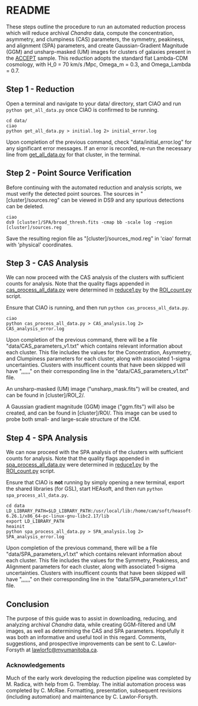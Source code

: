 # README #

These steps outline the procedure to run an automated reduction process which will reduce archival *Chandra* data, compute the concentration, asymmetry, and clumpiness (CAS) parameters, the symmetry, peakiness, and alignment (SPA) parameters, and create Gaussian-Gradient Magnitude (GGM) and unsharp-masked (UM) images for clusters of galaxies present in the [ACCEPT](https://web.pa.msu.edu/astro/MC2/accept/) sample. This reduction adopts the standard flat Lambda-CDM cosmology, with H_0 = 70 km/s /Mpc, Omega_m = 0.3, and Omega_Lambda = 0.7.

## Step 1 - Reduction ##

Open a terminal and navigate to your data/ directory, start CIAO and run `python get_all_data.py` once CIAO is confirmed to be running.
```
cd data/
ciao
python get_all_data.py > initial.log 2> initial_error.log
```

Upon completion of the previous command, check "data/initial_error.log" for any significant error messages. If an error is recorded, re-run the necessary line from [get_all_data.py](get_all_data.py) for that cluster, in the terminal.

## Step 2 - Point Source Verification ##

Before continuing with the automated reduction and analysis scripts, we must verify the detected point sources. The sources in "[cluster]/sources.reg" can be viewed in DS9 and any spurious detections can be deleted.
```
ciao
ds9 [cluster]/SPA/broad_thresh.fits -cmap bb -scale log -region [cluster]/sources.reg
```
Save the resulting region file as "[cluster]/sources_mod.reg" in 'ciao' format with 'physical' coordinates.

## Step 3 - CAS Analysis ##

We can now proceed with the CAS analysis of the clusters with sufficient counts for analysis. Note that the quality flags appended in [cas_process_all_data.py](cas_process_all_data.py) were determined in [reduce1.py](reduce1.py) by the [ROI_count.py](ROI_count.py) script.

Ensure that CIAO is running, and then run `python cas_process_all_data.py`.
```
ciao
python cas_process_all_data.py > CAS_analysis.log 2> CAS_analysis_error.log
```

Upon completion of the previous command, there will be a file "data/CAS_parameters_v1.txt" which contains relevant information about each cluster. This file includes the values for the Concentration, Asymmetry, and Clumpiness parameters for each cluster, along with associated 1-sigma uncertainties. Clusters with insufficent counts that have been skipped will have ",,,,,," on their corresponding line in the "data/CAS_parameters_v1.txt" file.

An unsharp-masked (UM) image ("unsharp_mask.fits") will be created, and can be found in [cluster]/ROI_2/.

A Gaussian gradient magnitude (GGM) image ("ggm.fits") will also be created, and can be found in [cluster]/ROI/. This image can be used to probe both small- and large-scale structure of the ICM.

## Step 4 - SPA Analysis ##

We can now proceed with the SPA analysis of the clusters with sufficient counts for analysis. Note that the quality flags appended in [spa_process_all_data.py](spa_process_all_data.py) were determined in [reduce1.py](reduce1.py) by the [ROI_count.py](ROI_count.py) script.

Ensure that CIAO is **not** running by simply opening a new terminal, export the shared libraries (for GSL), start HEAsoft, and then run `python spa_process_all_data.py`.
```
cd data
LD_LIBRARY_PATH=$LD_LIBRARY_PATH:/usr/local/lib:/home/cam/soft/heasoft-6.26.1/x86_64-pc-linux-gnu-libc2.17/lib
export LD_LIBRARY_PATH
heainit
python spa_process_all_data.py > SPA_analysis.log 2> SPA_analysis_error.log
```

Upon completion of the previous command, there will be a file "data/SPA_parameters_v1.txt" which contains relevant information about each cluster. This file includes the values for the Symmetry, Peakiness, and Alignment parameters for each cluster, along with associated 1-sigma uncertainties. Clusters with insufficent counts that have been skipped will have ",,,,,," on their corresponding line in the "data/SPA_parameters_v1.txt" file.

## Conclusion ##

The purpose of this guide was to assist in downloading, reducing, and analyzing archival *Chandra* data, while creating GGM-filtered and UM images, as well as determining the CAS and SPA parameters. Hopefully it was both an informative and useful tool in this regard. Comments, suggestions, and prospective improvements can be sent to C. Lawlor-Forsyth at [lawlorfc@myumanitoba.ca](mailto:lawlorfc@myumanitoba.ca).

### Acknowledgements ###
Much of the early work developing the reduction pipeline was completed by M. Radica, with help from G. Tremblay. The initial automation process was completed by C. McRae. Formatting, presentation, subsequent revisions (including automation) and maintenance by C. Lawlor-Forsyth.
